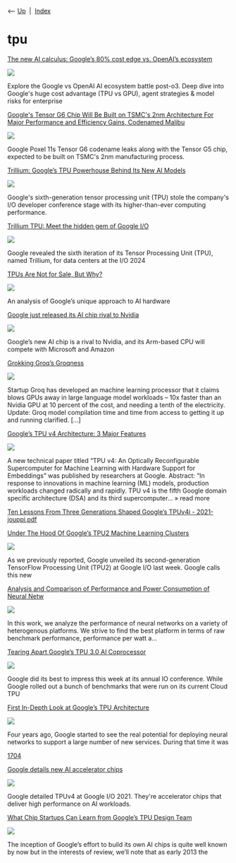 <div class="nav">

⟵ [Up](index.html)  \|  [Index](index.html)

</div>

# tpu

<div class="cards">

<div class="card">

<div class="card-title">

[The new AI calculus: Google’s 80% cost edge vs. OpenAI’s
ecosystem](https://venturebeat.com/ai/the-new-ai-calculus-googles-80-cost-edge-vs-openais-ecosystem/)

</div>

<div class="card-image">

[![](https://venturebeat.com/wp-content/uploads/2025/04/ChatGPT-Image-Apr-25-2025-01_21_24-PM.png?w=1024?w=1200&strip=all)](https://venturebeat.com/ai/the-new-ai-calculus-googles-80-cost-edge-vs-openais-ecosystem/)

</div>

Explore the Google vs OpenAI AI ecosystem battle post-o3. Deep dive into
Google's huge cost advantage (TPU vs GPU), agent strategies & model
risks for enterprise

</div>

<div class="card">

<div class="card-title">

[Google's Tensor G6 Chip Will Be Built on TSMC's 2nm Architecture For
Major Performance and Efficiency Gains, Codenamed
Malibu](https://wccftech.com/google-tensor-g6-codename-for-pixel/)

</div>

<div class="card-image">

[![](https://cdn.wccftech.com/wp-content/uploads/2024/10/Tensor.jpg)](https://wccftech.com/google-tensor-g6-codename-for-pixel/)

</div>

Google Poxel 11s Tensor G6 codename leaks along with the Tensor G5 chip,
expected to be built on TSMC's 2nm manufacturing process.

</div>

<div class="card">

<div class="card-title">

[Trillium: Google’s TPU Powerhouse Behind Its New AI
Models](https://www.allaboutcircuits.com/news/trillium-googles-tpu-powerhouse-behind-new-ai-models)

</div>

<div class="card-image">

[![](https://www.allaboutcircuits.com/uploads/thumbnails/Trillium.jpg)](https://www.allaboutcircuits.com/news/trillium-googles-tpu-powerhouse-behind-new-ai-models)

</div>

Google's sixth-generation tensor processing unit (TPU) stole the
company's I/O developer conference stage with its higher-than-ever
computing performance.

</div>

<div class="card">

<div class="card-title">

[Trillium TPU: Meet the hidden gem of Google
I/O](https://dataconomy.com/2024/05/15/trillium-tpu-meet-the-hidden-gem-of-google-i-o)

</div>

<div class="card-image">

[![](https://dataconomy.com/wp-content/uploads/2024/05/google-trillium-tpu_02.jpg)](https://dataconomy.com/2024/05/15/trillium-tpu-meet-the-hidden-gem-of-google-i-o)

</div>

Google revealed the sixth iteration of its Tensor Processing Unit (TPU),
named Trillium, for data centers at the I/O 2024

</div>

<div class="card">

<div class="card-title">

[TPUs Are Not for Sale, But
Why?](https://towardsdatascience.com/tpus-are-not-for-sale-but-why-5964f87f7a15?source=rss----7f60cf5620c9---4)

</div>

<div class="card-image">

[![](https://miro.medium.com/v2/da:true/resize:fit:1200/0*JAM_sLQmJr7xR6hK)](https://towardsdatascience.com/tpus-are-not-for-sale-but-why-5964f87f7a15?source=rss----7f60cf5620c9---4)

</div>

An analysis of Google’s unique approach to AI hardware

</div>

<div class="card">

<div class="card-title">

[Google just released its AI chip rival to
Nvidia](https://qz.com/google-ai-chip-nvidia-axion-arm-microsoft-1851397201)

</div>

<div class="card-image">

[![](https://i.kinja-img.com/image/upload/c_fill,h_675,pg_1,q_80,w_1200/215749b27d9413739e3b92cd540a2f03.jpg)](https://qz.com/google-ai-chip-nvidia-axion-arm-microsoft-1851397201)

</div>

Google’s new AI chip is a rival to Nvidia, and its Arm-based CPU will
compete with Microsoft and Amazon

</div>

<div class="card">

<div class="card-title">

[Grokking Groq’s
Groqness](https://blocksandfiles.com/2024/01/23/grokking-groqs-groqness)

</div>

<div class="card-image">

[![](https://blocksandfiles.com/wp-content/uploads/2024/01/Jonathan-Ross.jpg)](https://blocksandfiles.com/2024/01/23/grokking-groqs-groqness)

</div>

Startup Groq has developed an machine learning processor that it claims
blows GPUs away in large language model workloads – 10x faster than an
Nvidia GPU at 10 percent of the cost, and needing a tenth of the
electricity. Update: Groq model compilation time and time from access to
getting it up and running clarified. \[…\]

</div>

<div class="card">

<div class="card-title">

[Google’s TPU v4 Architecture: 3 Major
Features](https://semiengineering.com/googles-tpuv4-architecture-3-major-features)

</div>

<div class="card-image">

[![](https://semiengineering.com/wp-content/uploads/AdobeStock_209583451-scaled.jpeg)](https://semiengineering.com/googles-tpuv4-architecture-3-major-features)

</div>

A new technical paper titled “TPU v4: An Optically Reconfigurable
Supercomputer for Machine Learning with Hardware Support for Embeddings”
was published by researchers at Google. Abstract: “In response to
innovations in machine learning (ML) models, production workloads
changed radically and rapidly. TPU v4 is the fifth Google domain
specific architecture (DSA) and its third supercomputer... » read more

</div>

<div class="card">

<div class="card-title">

[Ten Lessons From Three Generations Shaped Google’s TPUv4i -
2021-jouppi.pdf](https://www.gwern.net/docs/ai/2021-jouppi.pdf)

</div>

</div>

<div class="card">

<div class="card-title">

[Under The Hood Of Google’s TPU2 Machine Learning
Clusters](https://www.nextplatform.com/2017/05/22/hood-googles-tpu2-machine-learning-clusters)

</div>

<div class="card-image">

[![](https://www.nextplatform.com/wp-content/uploads/2017/05/tpu2.jpg)](https://www.nextplatform.com/2017/05/22/hood-googles-tpu2-machine-learning-clusters)

</div>

As we previously reported, Google unveiled its second-generation
TensorFlow Processing Unit (TPU2) at Google I/O last week. Google calls
this new

</div>

<div class="card">

<div class="card-title">

[Analysis and Comparison of Performance and Power Consumption of Neural
Netw](https://hgpu.org/?p=25937)

</div>

<div class="card-image">

[![](https://hgpu.org/img/social-logo.png)](https://hgpu.org/?p=25937)

</div>

In this work, we analyze the performance of neural networks on a variety
of heterogenous platforms. We strive to find the best platform in terms
of raw benchmark performance, performance per watt a…

</div>

<div class="card">

<div class="card-title">

[Tearing Apart Google’s TPU 3.0 AI
Coprocessor](https://www.nextplatform.com.cdn.ampproject.org/c/s/www.nextplatform.com/2018/05/10/tearing-apart-googles-tpu-3-0-ai-coprocessor/amp)

</div>

<div class="card-image">

[![](https://www.nextplatform.com/wp-content/uploads/2017/05/tpu2.jpg)](https://www.nextplatform.com.cdn.ampproject.org/c/s/www.nextplatform.com/2018/05/10/tearing-apart-googles-tpu-3-0-ai-coprocessor/amp)

</div>

Google did its best to impress this week at its annual IO conference.
While Google rolled out a bunch of benchmarks that were run on its
current Cloud TPU

</div>

<div class="card">

<div class="card-title">

[First In-Depth Look at Google’s TPU
Architecture](https://www.nextplatform.com/2017/04/05/first-depth-look-googles-tpu-architecture)

</div>

<div class="card-image">

[![](https://www.nextplatform.com/wp-content/uploads/2017/04/Google_TPU_2.jpg)](https://www.nextplatform.com/2017/04/05/first-depth-look-googles-tpu-architecture)

</div>

Four years ago, Google started to see the real potential for deploying
neural networks to support a large number of new services. During that
time it was

</div>

<div class="card">

<div class="card-title">

[1704](https://arxiv.org/pdf/1704.04760.pdf)

</div>

</div>

<div class="card">

<div class="card-title">

[Google details new AI accelerator
chips](https://venturebeat.com/2021/05/18/google-details-new-ai-accelerator-chips)

</div>

<div class="card-image">

[![](https://venturebeat.com/wp-content/uploads/2020/07/ml-perf-e1595989974532.jpg?w=1024?w=1200&strip=all)](https://venturebeat.com/2021/05/18/google-details-new-ai-accelerator-chips)

</div>

Google detailed TPUv4 at Google I/O 2021. They're accelerator chips that
deliver high performance on AI workloads.

</div>

<div class="card">

<div class="card-title">

[What Chip Startups Can Learn from Google’s TPU Design
Team](https://www.nextplatform.com/2021/02/16/what-chip-startups-can-learn-from-googles-tpu-design-team)

</div>

<div class="card-image">

[![](https://www.nextplatform.com/wp-content/uploads/2021/02/TPU_featured_image.png)](https://www.nextplatform.com/2021/02/16/what-chip-startups-can-learn-from-googles-tpu-design-team)

</div>

The inception of Google’s effort to build its own AI chips is quite well
known by now but in the interests of review, we’ll note that as early
2013 the

</div>

</div>

